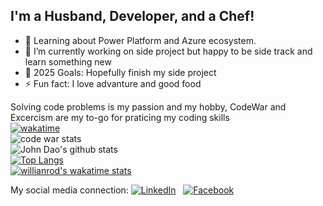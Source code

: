 <!-- <p align="center">
<img src="./src/loop space.webp"></img>
</p> -->

## I'm a Husband, Developer, and a Chef!
- 🔭 Learning about Power Platform and Azure ecosystem.
- 🌱 I’m currently working on side project but happy to be side track and learn something new
- 🥅 2025 Goals: Hopefully finish my side project 
- ⚡ Fun fact: I love advanture and good food

Solving code problems is my passion and my hobby, CodeWar and Excercism are my to-go for praticing my coding skills  
[![wakatime](https://wakatime.com/badge/user/60813c76-42fc-476f-b359-c74a18ebfcdd.svg)](https://wakatime.com/@60813c76-42fc-476f-b359-c74a18ebfcdd)<br/>
![code war stats](https://www.codewars.com/users/johndao1005/badges/large)
<br/>
![John Dao's github stats](https://github-readme-stats.vercel.app/api?username=johndao1005&show_icons=true&theme=tokyonight)
<br/>
[![Top Langs](https://github-readme-stats.vercel.app/api/top-langs/?username=johndao1005)](https://github.com/anuraghazra/github-readme-stats)
<br/>
[![willianrod's wakatime stats](https://github-readme-stats.vercel.app/api/wakatime/?username=johndao1005)](https://github.com/anuraghazra/github-readme-stats)

My social media connection:
  <a href="https://www.linkedin.com/in/mrjohndao/" ><img src="https://img.shields.io/badge/LinkedIn-%230077B5.svg?&style=flat-square&logo=linkedin&logoColor=white" alt="LinkedIn"></a> &nbsp; 
<a href="https://www.facebook.com/John.dao95" ><img src="https://img.shields.io/badge/Facebook-%231877F2.svg?&style=flat-square&logo=facebook&logoColor=white" alt="Facebook"></a>  <br>
